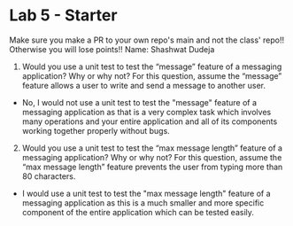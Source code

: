 # Lab 5 - Starter
Make sure you make a PR to your own repo's main and not the class' repo!! Otherwise you will lose points!!
Name: Shashwat Dudeja

1) Would you use a unit test to test the “message” feature of a messaging application? Why or why not? For this question, assume the “message” feature allows a user to write and send a message to another user.
- No, I would not use a unit test to test the "message" feature of a messaging application as that is a very complex task which involves many operations and your entire application and all of its components working together properly without bugs.

2) Would you use a unit test to test the “max message length” feature of a messaging application? Why or why not? For this question, assume the “max message length” feature prevents the user from typing more than 80 characters.
- I would use a unit test to test the "max message length" feature of a messaging application as this is a much smaller and more specific component of the entire application which can be tested easily. 